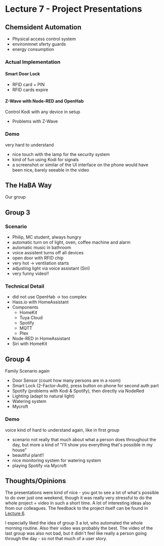 # Lecture 7 - Project Presentations
## Chemsident Automation
- Physical access control system
- environmnet sferty guards
- energy consumption

### Actual Implementation
#### Smart Door Lock
- RFID card + PIN
- RFID cards expire

#### Z-Wave with Node-RED and OpenHab
Control Kodi with any device in setup
- Problems with Z-Wave

### Demo
very hard to understand
- nice touch with the lamp for the security system
- kind of fun using Kodi for signals
- a screenshot or similar of the UI interface on the phone would have been nice, barely seeable in the video

## The HaBA Way
Our group

## Group 3
### Scenario
- Philip, MC student, always hungry
- automatic turn on of light, oven, coffee machine and alarm
- automatic music in bathroom
- voice assistent turns off all devices
- open door with RFID chip
- very hot -> ventilation starts
- adjusting light via voice assistant (Siri)
- very funny video!!

### Technical Detail
- did not use OpenHab -> too complex
- Hass.io with HomeAssistant
- Components
    - HomeKit
    - Tuya Cloud
    - Spotify
    - MQTT
    - Plex
- Node-RED in HomeAssistant
- Siri with HomeKit

## Group 4
Family Scenario again
- Door Sensor (count how many persons are in a room)
- Smart Lock (2-Factor-Auth), press button on phone for second auth part
- Spotify (problems with Kodi & Spotify), then directly via NodeRed
- Lighting (adapt to natural light)
- Watering system
- Mycroft

### Demo
voice kind of hard to understand again, like in first group
- scenario not really that much about what a person does throughout the day, but more a kind of "I'll show you everything that's possible in my house"
- beautiful plant!! 
- nice monitoring system for watering system
- playing Spotify via Mycroft

## Thoughts/Opinions
The presentations were kind of nice - you got to see a lot of what's possible to do over just one weekend, though it was really very stressful to do the whole project + video in such a short time. A lot of interesting ideas also from our colleagues. The feedback to the project itself can be found in [Lecture 6](../Lecture%206%20-%20Project/ReadMe.md).

I especially liked the idea of group 3 a lot, who automated the whole morning routine. Also their video was probably the best. The video of the last group was also not bad, but it didn't feel like really a person going through the day - so not that much of a user story.
